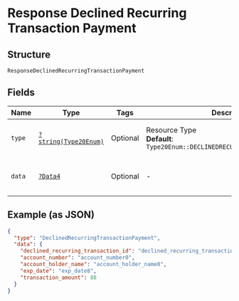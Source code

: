 
# Response Declined Recurring Transaction Payment

## Structure

`ResponseDeclinedRecurringTransactionPayment`

## Fields

| Name | Type | Tags | Description | Getter | Setter |
|  --- | --- | --- | --- | --- | --- |
| `type` | [`?string(Type20Enum)`](../../doc/models/type-20-enum.md) | Optional | Resource Type<br>**Default**: `Type20Enum::DECLINEDRECURRINGTRANSACTIONPAYMENT` | getType(): ?string | setType(?string type): void |
| `data` | [`?Data4`](../../doc/models/data-4.md) | Optional | - | getData(): ?Data4 | setData(?Data4 data): void |

## Example (as JSON)

```json
{
  "type": "DeclinedRecurringTransactionPayment",
  "data": {
    "declined_recurring_transaction_id": "declined_recurring_transaction_id6",
    "account_number": "account_number0",
    "account_holder_name": "account_holder_name0",
    "exp_date": "exp_date8",
    "transaction_amount": 88
  }
}
```


